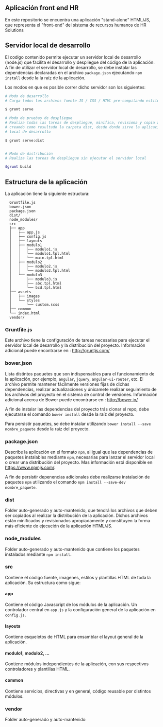 ## Aplicación front end HR 

En este repositorio se encuentra una aplicación "stand-alone" HTML/JS, que representa el "front-end" del
sistema de recursos humanos de HR Solutions

## Servidor local de desarrollo
El codigo contenido permite ejecutar un servidor local de desarrollo (node.js) que facilita el desarrollo
y despliegue del código de la aplicación. A fin de utilizar el servidor local de desarrollo, se debe 
instalar las dependencias declaradas en el archivo `package.json` ejecutando `npm install` desde la
la raíz de la aplicación.

Los modos en que es posible correr dicho servidor son los 
siguientes: 

```sh
# Modo de desarrollo
# Carga todos los archivos fuente JS / CSS / HTML pre-compilando estilos SASS

$ grunt serve

# Modo de pruebas de despliegue
# Realiza todas las tareas de despliegue, minifica, revisiona y copia archivos fuente
# creando como resultado la carpeta dist, desde donde sirve la aplicación en el servidor
# local de desarrollo

$ grunt serve:dist


# Modo de distribución
# Realiza las tareas de despliegue sin ejecutar el servidor local

$grunt build
```

## Estructura de la aplicación
La aplicación tiene la siguiente estructura:
```
  Gruntfile.js
  bower.json
  package.json
  dist/ 
  node_modules/
  src
  ├── app
  │   ├── app.js
  │   ├── config.js
  │   ├── layouts
  │   ├── modulo1
  │   │   ├── modulo1.js
  │   │   └── modulo1.tpl.html
  │   │   └── main.tpl.html
  │   ├── modulo2
  │   │   ├── modulo2.js
  │   │   └── modulo2.tpl.html
  │   └── modulo3
  │       ├── modulo3.js
  │       ├── abc.tpl.html
  │       └── bcd.tpl.html
  ├── assets
  │   ├── images
  │   └── styles
  │       └── custom.scss
  ├── common
  └── index.html
  vendor/

```

### Gruntfile.js
Este archivo tiene la configuración de tareas necesarias para ejecutar el servidor local de desarrollo
y la distribución del proyecto. Información adicional puede encontrarse en : http://gruntjs.com/

### bower.json
Lista distintos paquetes que son indispensables para el funcionamiento de la aplicación, por ejemplo, 
`angular`, `jquery`, `angular-ui-router`, etc.  El archivo permite mantener fácilmente versiones fijas de 
dichas dependencias, realizar actualizaciones y únicamete realizar seguimiento de los archivos del proyecto
en el sistema de control de versiones. Información adicional acerca de Bower puede encontrarse en : http://bower.io/

A fin de instalar las dependencias del proyecto trás clonar el repo, debe ejecutarse el comando `bower install` 
desde la raíz del proyecto.

Para persistir paquetes, se debe instalar utilizando `bower install --save nombre_paquete` desde la raiz del 
proyecto.

### package.json
Describe la aplicación en el formato `npm`, al igual que las dependencias de paquetes instalables mediante `npm`, 
necesarias para lanzar el servidor local o crear una distribución del proyecto. Mas información está disponible
en https://www.npmjs.com/. 

A fin de persistir depenencias adicionales debe realizarse instalación de paquetes `npm` utilizando el 
comando `npm install --save-dev nombre_paquete`. 

### dist
Folder auto-generado y auto-mantenido, que tendrá los archivos que deben ser copiados al realizar la distribución
de la aplicación. Dichos archivos están minificados y revisionados apropiadamente y constituyen la forma más
eficiente de ejecución de la aplicación HTML/JS.


### node_modules
Folder auto-generado y auto-mantenido que contiene los paquetes instalados mediante `npm install`. 

### src
Contiene el código fuente, imagenes, estilos y plantillas HTML de toda la aplicación. Su estructura como sigue:

#### app
Contiene el código Javascript de los módulos de la aplicación. Un controlador central en `app.js` y la configuración
general de la aplicación en `config.js`.

#### layouts
Contiene esqueletos de HTML para ensamblar el layout general de la aplicación.

#### modulo1, modulo2, ...
Contiene módulos independientes de la aplicación, con sus respectivos controladores y plantillas HTML.

#### common
Contiene servicios, directivas y en general, código reusable por distintos módulos.

### vendor
Folder auto-generado y auto-mantenido


